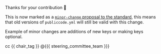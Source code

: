 Thanks for your contribution :pray:

This is now marked as a [`minor-change` proposal to the standard](https://github.com/publiccodeyml/publiccode.yml/labels/standard-minor-change),
this means that old versions of `publiccode.yml` will still be valid with this change.

Example of minor changes are additions of new keys or making keys optional.

cc {{ chair_tag }} @{{{ steering_committee_team }}}
